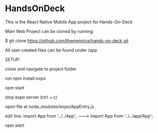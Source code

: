 # HandsOnDeck

This is the React Native Mobile App project for Hands-On-Deck

Main Web Project can be cloned by running:

$ git clone https://github.com/themennice/hands-on-deck.git

All user created files can be found under /app


SETUP:

clone and navigate to project folder

run npm install expo

npm start

stop expo server (ctrl + c)

open file at node_modules/expo/AppEntry.js

edit line:
import App from '../../App'; ---> import App from '../../app/App';

npm start
